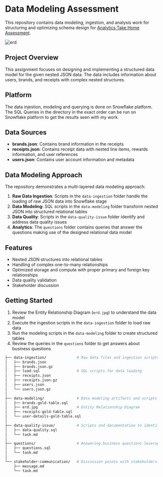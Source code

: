 # Data Modeling Assessment

This repository contains data modeling, ingestion, and analysis work for structuring and optimizing schema design for [Analytics Take Home Assessment](https://fetch-hiring.s3.amazonaws.com/analytics-engineer/ineeddata-data-modeling/data-modeling.html). 

![erd](https://github.com/user-attachments/assets/38cd8179-9135-48ce-94f1-eda115621c61)



## Project Overview

This assignment focuses on designing and implementing a structured data model for the given nested JSON data. The data includes information about users, brands, and receipts with complex nested structures.

## Platform 

The data injestion, modeling and querying is done on Snowflake platform. The SQL Queries in the directory in the exact order can be run on Snowflake platform to get the results seen with my work. 

## Data Sources

- **brands.json**: Contains brand information in the receipts
- **receipts.json**: Contains receipt data with nested line items, rewards information, and user references
- **users.json**: Contains user account information and metadata

## Data Modeling Approach

The repository demonstrates a multi-layered data modeling approach:

1. **Raw Data Ingestion**: Scripts in the `data-ingestion` folder handle the loading of raw JSON data into Snowflake stage
2. **Data Modeling**: SQL scripts in the `data-modeling` folder transform nested JSON into structured relational tables
3. **Data Quality**: Scripts in the `data-quality-issue` folder identify and address data quality issues
4. **Analytics**: The `questions` folder contains queries that answer the questions making use of the designed relational data model 

## Features

- Nested JSON structures into relational tables
- Handling of complex one-to-many relationships
- Optimized storage and compute with proper primary and foreign key relationships
- Data quality validation
- Stakeholder discussion

## Getting Started

1. Review the Entity Relationship Diagram (`erd.jpg`) to understand the data model
2. Execute the ingestion scripts in the `data-ingestion` folder to load raw data
3. Run the modeling scripts in the `data-modeling` folder to create structured tables
4. Review the queries in the `questions` folder to get answers about business questions



```bash
├── data-ingestion/              # Raw data files and ingestion scripts
│   ├── brands.json              
│   ├── brands.json.gz           
│   ├── load.sql                 # SQL scripts for data loading
│   ├── receipts.json          
│   ├── receipts.json.gz        
│   ├── users.json          
│   └── users.json.gz          
│
├── data-modeling/               # Data modeling artifacts and scripts for gold layer (production-level data) 
│   ├── brands-gold-table.sql    
│   ├── erd.jpg                  # Entity Relationship Diagram
│   ├── receipts-gold-table.sql  
│   └── user-details-gold-table.sql 
│
├── data-quality-issue/          # Scripts and documentation to identify data quality improvements and issues
│   ├── data-quality.sql         
│   └── task.md               
│
├── questions/                   # Answering business questions leveraging data model
│   ├── questions.sql            
│   └── task.md                
│
└── stakeholder-communication/   # Discussion points with stakeholders
    ├── message.md              
    └── task.md                



